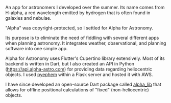 An app for astronomers I developed over the summer. Its name comes from H-alpha, a red wavelength emitted by hydrogen that is often found in galaxies and nebulae. 

"Alpha" was copyright-protected, so I settled for Alpha for Astronomy. 

 Its purpose is to eliminate the need of fiddling with several different apps when planning astronomy. It integrates weather, observational, and planning software into one simple app. 

Alpha for Astronomy uses Flutter's Cupertino library extensively. Most of its backend is written in Dart, but I also created an API in Python (https://api.alpha-astro.com) for providing data regarding heliocentric objects. I used [pyephem](https://rhodesmill.org/pyephem/) within a Flask server and hosted it with AWS. 

I have since developed an open-source Dart package called [alpha_lib](https://pub.dev/packages/alpha_lib/versions) that allows for offline positional calculations of "fixed" (non-heliocentric) objects. 
